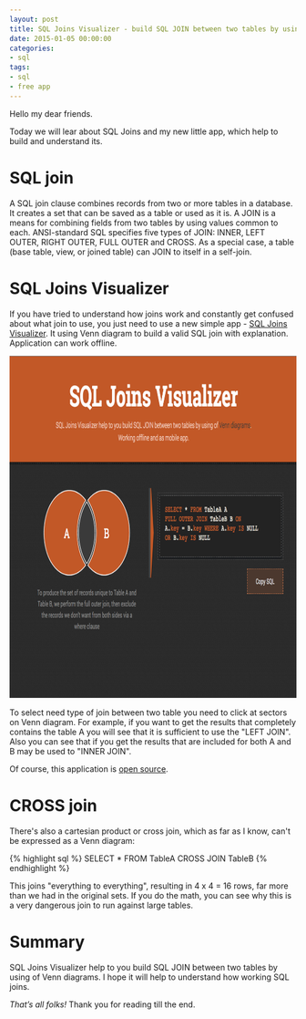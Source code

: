 ```yaml
---
layout: post
title: SQL Joins Visualizer - build SQL JOIN between two tables by using of Venn diagrams
date: 2015-01-05 00:00:00
categories:
- sql
tags:
- sql
- free app
---
```

Hello my dear friends.

Today we will lear about SQL Joins and my new little app, which help to build and understand its.

# SQL join

A SQL join clause combines records from two or more tables in a database. It creates a set that can be saved as a table or used as it is. A JOIN is a means for combining fields from two tables by using values common to each. ANSI-standard SQL specifies five types of JOIN: INNER, LEFT OUTER, RIGHT OUTER, FULL OUTER and CROSS. As a special case, a table (base table, view, or joined table) can JOIN to itself in a self-join.

# SQL Joins Visualizer

If you have tried to understand how joins work and constantly get confused about what join to use, you just need to use a new simple app - [SQL Joins Visualizer](http://sql-joins.leopard.in.ua/). It using Venn diagram to build a valid SQL join with explanation. Application can work offline.

<a href="http://sql-joins.leopard.in.ua/"><img src="/assets/images/sql/visualizer/sql_visyalizer.png" alt="" title="1" width="800" height="600" class="aligncenter size-full wp-image-1950" /></a>

To select need type of join between two table you need to click at sectors on Venn diagram. For example, if you want to get the results that completely contains the table A you will see that it is sufficient to use the "LEFT JOIN". Also you can see that if you get the results that are included for both A and B may be used to "INNER JOIN".

Of course, this application is [open source](https://github.com/le0pard/sql-joins-app).

# CROSS join

There's also a cartesian product or cross join, which as far as I know, can't be expressed as a Venn diagram:

{% highlight sql %}
SELECT * FROM TableA
CROSS JOIN TableB
{% endhighlight %}

This joins "everything to everything", resulting in 4 x 4 = 16 rows, far more than we had in the original sets. If you do the math, you can see why this is a very dangerous join to run against large tables.

# Summary

SQL Joins Visualizer help to you build SQL JOIN between two tables by using of Venn diagrams. I hope it will help to understand how working SQL joins.

*That’s all folks!* Thank you for reading till the end.